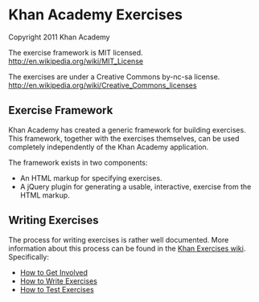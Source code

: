 # Khan Academy Exercises

Copyright 2011 Khan Academy

The exercise framework is MIT licensed.  
http://en.wikipedia.org/wiki/MIT_License

The exercises are under a Creative Commons by-nc-sa license.  
http://en.wikipedia.org/wiki/Creative_Commons_licenses

## Exercise Framework

Khan Academy has created a generic framework for building exercises. This framework, together with the exercises themselves, can be used completely independently of the Khan Academy application.

The framework exists in two components:

* An HTML markup for specifying exercises.
* A jQuery plugin for generating a usable, interactive, exercise from the HTML markup.

## Writing Exercises

The process for writing exercises is rather well documented. More information about this process can be found in the [Khan Exercises wiki](https://github.com/Khan/khan-exercises/wiki). Specifically:

* [How to Get Involved](https://github.com/Khan/khan-exercises/wiki/Getting-Involved)
* [How to Write Exercises](https://github.com/Khan/khan-exercises/wiki/Exercise-Markup)
* [How to Test Exercises](https://github.com/Khan/khan-exercises/wiki/Testing-Exercises)
